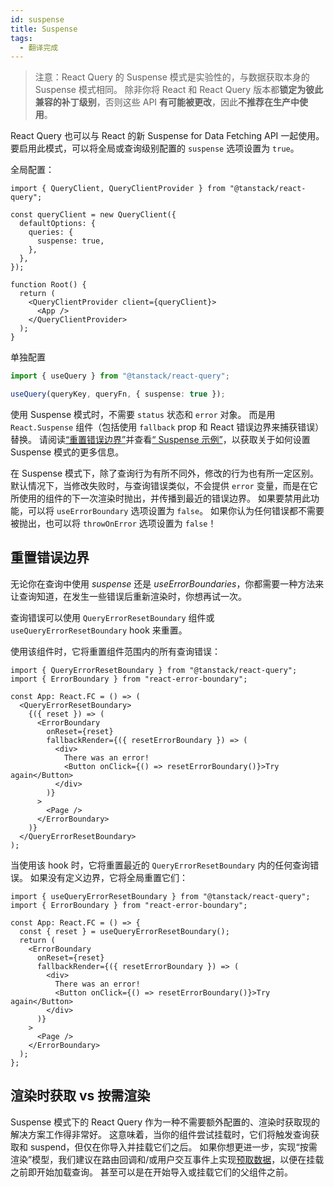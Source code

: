 ```yaml
---
id: suspense
title: Suspense
tags:
  - 翻译完成
---
```


> 注意：React Query 的 Suspense 模式是实验性的，与数据获取本身的 Suspense 模式相同。
> 除非你将 React 和 React Query 版本都**锁定为彼此兼容的补丁级别**，否则这些 API **有可能被更改**，因此**不推荐在生产中使用**。

React Query 也可以与 React 的新 Suspense for Data Fetching API 一起使用。
要启用此模式，可以将全局或查询级别配置的 `suspense` 选项设置为 `true`。

全局配置：

```tsx
import { QueryClient, QueryClientProvider } from "@tanstack/react-query";

const queryClient = new QueryClient({
  defaultOptions: {
    queries: {
      suspense: true,
    },
  },
});

function Root() {
  return (
    <QueryClientProvider client={queryClient}>
      <App />
    </QueryClientProvider>
  );
}
```

单独配置

```ts
import { useQuery } from "@tanstack/react-query";

useQuery(queryKey, queryFn, { suspense: true });
```

使用 Suspense 模式时，不需要 `status` 状态和 `error` 对象。
而是用 `React.Suspense` 组件（包括使用 `fallback` prop 和 React 错误边界来捕获错误）替换。
请阅读[“重置错误边界”](#重置错误边界)并查看[“ Suspense 示例”](https://codesandbox.io/s/github/tannerlinsley/react-query/tree/main/examples/react/suspense)，以获取关于如何设置 Suspense 模式的更多信息。

在 Suspense 模式下，除了查询行为有所不同外，修改的行为也有所一定区别。
默认情况下，当修改失败时，与查询错误类似，不会提供 `error` 变量，而是在它所使用的组件的下一次渲染时抛出，并传播到最近的错误边界。
如果要禁用此功能，可以将 `useErrorBoundary` 选项设置为 `false`。
如果你认为任何错误都不需要被抛出，也可以将 `throwOnError` 选项设置为 `false`！

## 重置错误边界

无论你在查询中使用 _suspense_ 还是 _useErrorBoundaries_，你都需要一种方法来让查询知道，在发生一些错误后重新渲染时，你想再试一次。

查询错误可以使用 `QueryErrorResetBoundary` 组件或 `useQueryErrorResetBoundary` hook 来重置。

使用该组件时，它将重置组件范围内的所有查询错误：

```tsx
import { QueryErrorResetBoundary } from "@tanstack/react-query";
import { ErrorBoundary } from "react-error-boundary";

const App: React.FC = () => (
  <QueryErrorResetBoundary>
    {({ reset }) => (
      <ErrorBoundary
        onReset={reset}
        fallbackRender={({ resetErrorBoundary }) => (
          <div>
            There was an error!
            <Button onClick={() => resetErrorBoundary()}>Try again</Button>
          </div>
        )}
      >
        <Page />
      </ErrorBoundary>
    )}
  </QueryErrorResetBoundary>
);
```

当使用该 hook 时，它将重置最近的 `QueryErrorResetBoundary` 内的任何查询错误。
如果没有定义边界，它将全局重置它们：

```tsx
import { useQueryErrorResetBoundary } from "@tanstack/react-query";
import { ErrorBoundary } from "react-error-boundary";

const App: React.FC = () => {
  const { reset } = useQueryErrorResetBoundary();
  return (
    <ErrorBoundary
      onReset={reset}
      fallbackRender={({ resetErrorBoundary }) => (
        <div>
          There was an error!
          <Button onClick={() => resetErrorBoundary()}>Try again</Button>
        </div>
      )}
    >
      <Page />
    </ErrorBoundary>
  );
};
```

## 渲染时获取 vs 按需渲染

Suspense 模式下的 React Query 作为一种不需要额外配置的、渲染时获取现的解决方案工作得非常好。
这意味着，当你的组件尝试挂载时，它们将触发查询获取和 suspend，但仅在你导入并挂载它们之后。
如果你想更进一步，实现“按需渲染”模型，我们建议在路由回调和/或用户交互事件上实现[预取数据](./prefetching)，以便在挂载之前即开始加载查询。
甚至可以是在开始导入或挂载它们的父组件之前。
